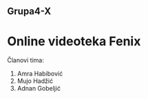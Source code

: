 ## Grupa4-X
# Online videoteka Fenix 
Članovi tima:
1.	Amra Habibović
2.	Mujo Hadžić
3.	Adnan Gobeljić
